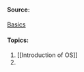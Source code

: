 #### Source:
[Basics](https://www.geeksforgeeks.org/operating-systems/#basics)


#### Topics:

1. [[Introduction of OS]]
2. 